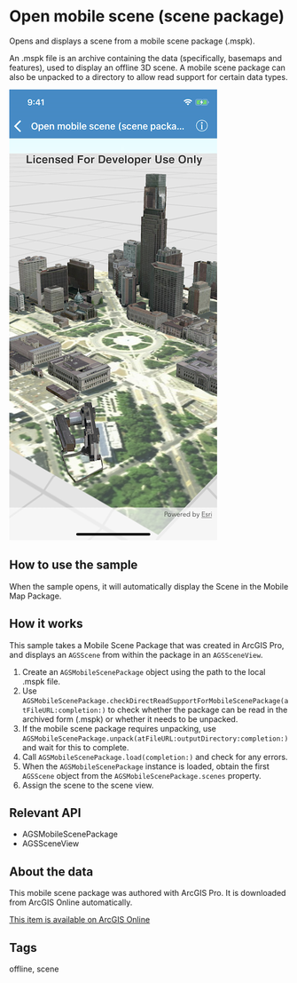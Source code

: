 # Open mobile scene (scene package)

Opens and displays a scene from a mobile scene package (.mspk).

An .mspk file is an archive containing the data (specifically, basemaps and features), used to display an offline 3D scene.
A mobile scene package can also be unpacked to a directory to allow read support for certain data types.

![Open mobile scene (scene package) sample](open-mobile-scene-package.png)

## How to use the sample

When the sample opens, it will automatically display the Scene in the Mobile Map Package.

## How it works

This sample takes a Mobile Scene Package that was created in ArcGIS Pro, and displays an `AGSScene` from within the package in an `AGSSceneView`. 

1. Create an `AGSMobileScenePackage` object using the path to the local .mspk file.
2. Use `AGSMobileScenePackage.checkDirectReadSupportForMobileScenePackage(atFileURL:completion:)` to check whether the package can be read in the archived form (.mspk) or whether it needs to be unpacked.
3. If the mobile scene package requires unpacking, use `AGSMobileScenePackage.unpack(atFileURL:outputDirectory:completion:)` and wait for this to complete.
3. Call `AGSMobileScenePackage.load(completion:)` and check for any errors.
4. When the `AGSMobileScenePackage` instance is loaded, obtain the first `AGSScene` object from the `AGSMobileScenePackage.scenes` property.
5. Assign the scene to the scene view.

## Relevant API

* AGSMobileScenePackage
* AGSSceneView

## About the data

This mobile scene package was authored with ArcGIS Pro. It is downloaded from ArcGIS Online automatically.
	
[This item is available on ArcGIS Online](https://www.arcgis.com/home/item.html?id=7dd2f97bb007466ea939160d0de96a9d)

## Tags

offline, scene
